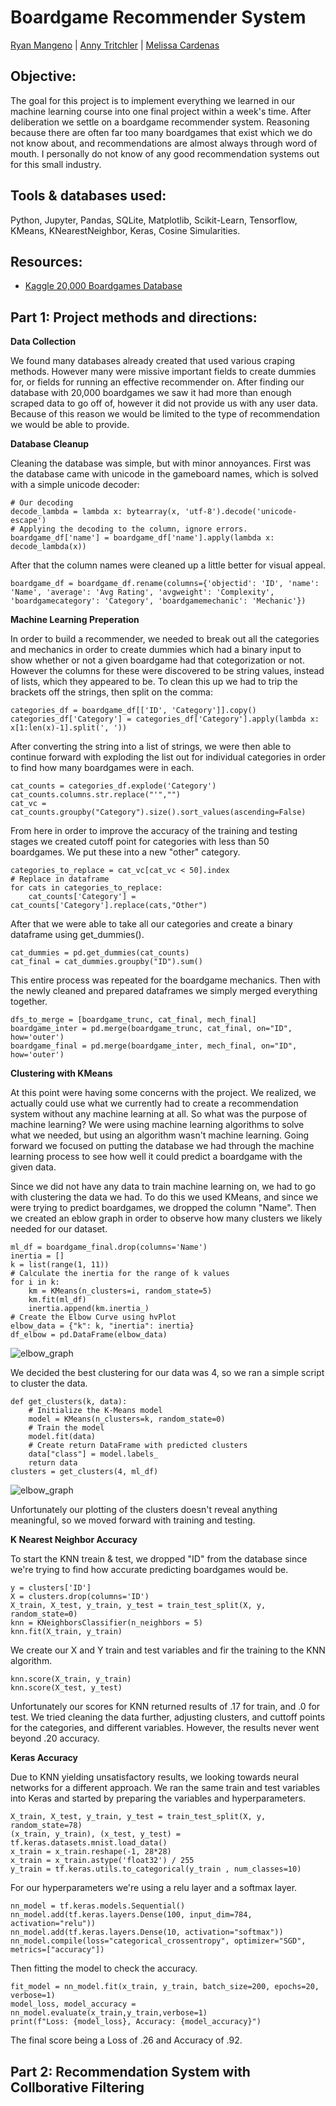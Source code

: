 # Boardgame Recommender System
[Ryan Mangeno](https://github.com/Ryndine) | [Anny Tritchler](https://github.com/tritchlin/) | [Melissa Cardenas](https://github.com/melcardenas28)

## Objective: 
The goal for this project is to implement everything we learned in our machine learning course into one final project within a week's time. After deliberation we settle on a boardgame recommender system. Reasoning because there are often far too many boardgames that exist which we do not know about, and recommendations are almost always through word of mouth. I personally do not know of any good recommendation systems out for this small industry.

## Tools & databases used:
Python, Jupyter, Pandas, SQLite, Matplotlib, Scikit-Learn, Tensorflow, KMeans, KNearestNeighbor, Keras, Cosine Simularities.

## Resources:
- [Kaggle 20,000 Boardgames Database](https://www.kaggle.com/extralime/20000-boardgames-dataset?select=boardgames1.csv)

## Part 1: Project methods and directions:
 
**Data Collection**

We found many databases already created that used various craping methods. However many were missive important fields to create dummies for, or fields for running an effective recommender on. After finding our database with 20,000 boardgames we saw it had more than enough scraped data to go off of, however it did not provide us with any user data. Because of this reason we would be limited to the type of recommendation we would be able to provide.

**Database Cleanup**

Cleaning the database was simple, but with minor annoyances. First was the database came with unicode in the gameboard names, which is solved with a simple unicode decoder:
```
# Our decoding
decode_lambda = lambda x: bytearray(x, 'utf-8').decode('unicode-escape')
# Applying the decoding to the column, ignore errors.
boardgame_df['name'] = boardgame_df['name'].apply(lambda x: decode_lambda(x))
```
After that the column names were cleaned up a little better for visual appeal.
```
boardgame_df = boardgame_df.rename(columns={'objectid': 'ID', 'name': 'Name', 'average': 'Avg Rating', 'avgweight': 'Complexity', 'boardgamecategory': 'Category', 'boardgamemechanic': 'Mechanic'})
```

**Machine Learning Preperation**

In order to build a recommender, we needed to break out all the categories and mechanics in order to create dummies which had a binary input to show whether or not a given boardgame had that cotegorization or not. However the columns for these were discovered to be string values, instead of lists, which they appeared to be. To clean this up we had to trip the brackets off the strings, then split on the comma:
```
categories_df = boardgame_df[['ID', 'Category']].copy()
categories_df['Category'] = categories_df['Category'].apply(lambda x: x[1:len(x)-1].split(', '))
```
After converting the string into a list of strings, we were then able to continue forward with exploding the list out for individual categories in order to find how many boardgames were in each.
```
cat_counts = categories_df.explode('Category')
cat_counts.columns.str.replace("'","")
cat_vc = cat_counts.groupby("Category").size().sort_values(ascending=False)
```
From here in order to improve the accuracy of the training and testing stages we created cutoff point for categories with less than 50 boardgames. We put these into a new "other" category.
```
categories_to_replace = cat_vc[cat_vc < 50].index
# Replace in dataframe
for cats in categories_to_replace:
    cat_counts['Category'] = cat_counts['Category'].replace(cats,"Other")
```
After that we were able to take all our categories and create a binary dataframe using get_dummies().
```
cat_dummies = pd.get_dummies(cat_counts)
cat_final = cat_dummies.groupby("ID").sum()
```
This entire process was repeated for the boardgame mechanics. Then with the newly cleaned and prepared dataframes we simply merged everything together.
```
dfs_to_merge = [boardgame_trunc, cat_final, mech_final]
boardgame_inter = pd.merge(boardgame_trunc, cat_final, on="ID", how='outer')
boardgame_final = pd.merge(boardgame_inter, mech_final, on="ID", how='outer')
```

**Clustering with KMeans**

At this point were having some concerns with the project. We realized, we actually could use what we currently had to create a recommendation system without any machine learning at all. So what was the purpose of machine learning? We were using machine learning algorithms to solve what we needed, but using an algorithm wasn't machine learning. Going forward we focused on putting the database we had through the machine learning process to see how well it could predict a boardgame with the given data.

Since we did not have any data to train machine learning on, we had to go with clustering the data we had. To do this we used KMeans, and since we were trying to predict boardgames, we dropped the column "Name". Then we created an eblow graph in order to observe how many clusters we likely needed for our dataset.
```
ml_df = boardgame_final.drop(columns='Name')
inertia = []
k = list(range(1, 11))
# Calculate the inertia for the range of k values
for i in k:
    km = KMeans(n_clusters=i, random_state=5)
    km.fit(ml_df)
    inertia.append(km.inertia_)
# Create the Elbow Curve using hvPlot
elbow_data = {"k": k, "inertia": inertia}
df_elbow = pd.DataFrame(elbow_data)
```
![elbow_graph](https://github.com/Ryndine/recommend_boardgame/blob/main/Images/elbow.jpeg)

We decided the best clustering for our data was 4, so we ran a simple script to cluster the data.
```
def get_clusters(k, data):
    # Initialize the K-Means model
    model = KMeans(n_clusters=k, random_state=0)
    # Train the model
    model.fit(data)
    # Create return DataFrame with predicted clusters
    data["class"] = model.labels_
    return data
clusters = get_clusters(4, ml_df)
```
![elbow_graph](https://github.com/Ryndine/recommend_boardgame/blob/main/Images/clusters.jpeg)

Unfortunately our plotting of the clusters doesn't reveal anything meaningful, so we moved forward with training and testing.

**K Nearest Neighbor Accuracy**

To start the KNN treain & test, we dropped "ID" from the database since we're trying to find how accurate predicting boardgames would be.
```
y = clusters['ID']
X = clusters.drop(columns='ID')
X_train, X_test, y_train, y_test = train_test_split(X, y, random_state=0)
knn = KNeighborsClassifier(n_neighbors = 5)
knn.fit(X_train, y_train)
```
We create our X and Y train and test variables and fir the training to the KNN algorithm.
```
knn.score(X_train, y_train)
knn.score(X_test, y_test)
```
Unfortunately our scores for KNN returned results of .17 for train, and .0 for test. We tried cleaning the data further, adjusting clusters, and cuttoff points for the categories, and different variables. However, the results never went beyond .20 accuracy.

**Keras Accuracy**

Due to KNN yielding unsatisfactory results, we looking towards neural networks for a different approach. We ran the same train and test variables into Keras and started by preparing the variables and hyperparameters. 
```
X_train, X_test, y_train, y_test = train_test_split(X, y, random_state=78)
(x_train, y_train), (x_test, y_test) = tf.keras.datasets.mnist.load_data()
x_train = x_train.reshape(-1, 28*28)
x_train = x_train.astype('float32') / 255
y_train = tf.keras.utils.to_categorical(y_train , num_classes=10)
```
For our hyperparameters we're using a relu layer and a softmax layer.
```
nn_model = tf.keras.models.Sequential()
nn_model.add(tf.keras.layers.Dense(100, input_dim=784, activation="relu"))
nn_model.add(tf.keras.layers.Dense(10, activation="softmax"))
nn_model.compile(loss="categorical_crossentropy", optimizer="SGD", metrics=["accuracy"])
```
Then fitting the model to check the accuracy.
```
fit_model = nn_model.fit(x_train, y_train, batch_size=200, epochs=20, verbose=1)
model_loss, model_accuracy = nn_model.evaluate(x_train,y_train,verbose=1)
print(f"Loss: {model_loss}, Accuracy: {model_accuracy}")
```

The final score being a Loss of .26 and Accuracy of .92.

## Part 2: Recommendation System with Collborative Filtering
